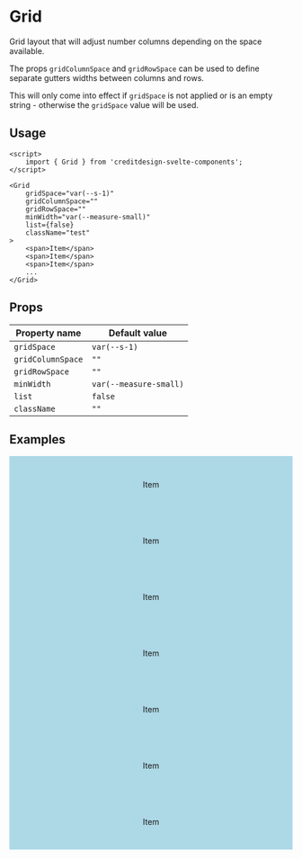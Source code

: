 <script lang="ts">
	import type { Space, Measure } from '$lib/types';
	import Grid from '$lib/Grid/index.svelte';
	import Stack from '$lib/Stack/index.svelte';
	import SqueezeContainer from '$lib/SqueezeContainer/index.svelte';
</script>

<style>
	.item {
		display: flex;
		align-items: center;
		justify-content: center;
		width: 100%;
		max-width: none;
		height: 100px;
		background-color: lightblue;
	}
</style>

# Grid

Grid layout that will adjust number columns depending on the space available.

The props `gridColumnSpace` and `gridRowSpace` can be used to define separate gutters widths between columns and rows.

This will only come into effect if `gridSpace` is not applied or is an empty string - otherwise the `gridSpace` value will be used.

## Usage

```svelte
<script>
	import { Grid } from 'creditdesign-svelte-components';
</script>

<Grid
	gridSpace="var(--s-1)"
	gridColumnSpace=""
	gridRowSpace=""
	minWidth="var(--measure-small)"
	list={false}
	className="test"
>
	<span>Item</span>
	<span>Item</span>
	<span>Item</span>
	...
</Grid>
```

## Props

| Property name     | Default value          |
| ----------------- | ---------------------- |
| `gridSpace`       | `var(--s-1)`           |
| `gridColumnSpace` | `""`                   |
| `gridRowSpace`    | `""`                   |
| `minWidth`        | `var(--measure-small)` |
| `list`            | `false`                |
| `className`       | `""`                   |

## Examples

<SqueezeContainer>
	<Grid>
		<span class="item">Item</span>
		<span class="item">Item</span>
		<span class="item">Item</span>
		<span class="item">Item</span>
		<span class="item">Item</span>
		<span class="item">Item</span>
		<span class="item">Item</span>
	</Grid>
</SqueezeContainer>
